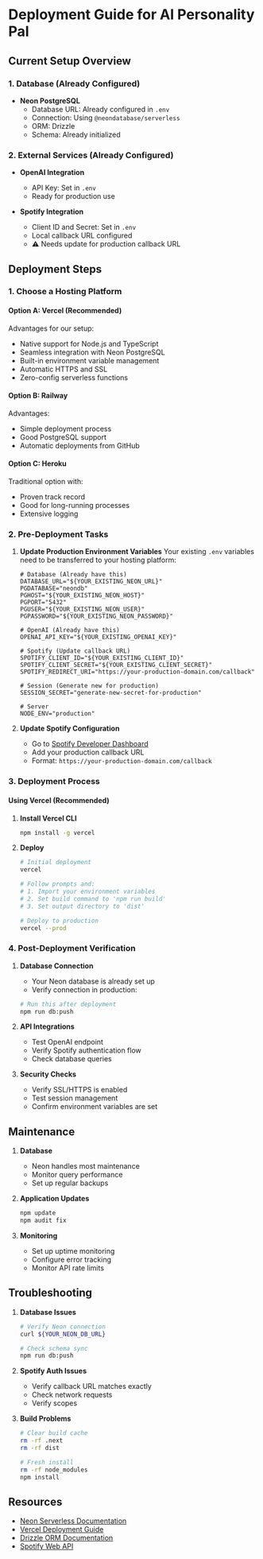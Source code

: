 # Deployment Guide for AI Personality Pal

## Current Setup Overview

### 1. Database (Already Configured)
- **Neon PostgreSQL**
  - Database URL: Already configured in `.env`
  - Connection: Using `@neondatabase/serverless`
  - ORM: Drizzle
  - Schema: Already initialized
  
### 2. External Services (Already Configured)
- **OpenAI Integration**
  - API Key: Set in `.env`
  - Ready for production use

- **Spotify Integration**
  - Client ID and Secret: Set in `.env`
  - Local callback URL configured
  - ⚠️ Needs update for production callback URL

## Deployment Steps

### 1. Choose a Hosting Platform

#### Option A: Vercel (Recommended)
Advantages for our setup:
- Native support for Node.js and TypeScript
- Seamless integration with Neon PostgreSQL
- Built-in environment variable management
- Automatic HTTPS and SSL
- Zero-config serverless functions

#### Option B: Railway
Advantages:
- Simple deployment process
- Good PostgreSQL support
- Automatic deployments from GitHub

#### Option C: Heroku
Traditional option with:
- Proven track record
- Good for long-running processes
- Extensive logging

### 2. Pre-Deployment Tasks

1. **Update Production Environment Variables**
   Your existing `.env` variables need to be transferred to your hosting platform:
   ```env
   # Database (Already have this)
   DATABASE_URL="${YOUR_EXISTING_NEON_URL}"
   PGDATABASE="neondb"
   PGHOST="${YOUR_EXISTING_NEON_HOST}"
   PGPORT="5432"
   PGUSER="${YOUR_EXISTING_NEON_USER}"
   PGPASSWORD="${YOUR_EXISTING_NEON_PASSWORD}"
   
   # OpenAI (Already have this)
   OPENAI_API_KEY="${YOUR_EXISTING_OPENAI_KEY}"
   
   # Spotify (Update callback URL)
   SPOTIFY_CLIENT_ID="${YOUR_EXISTING_CLIENT_ID}"
   SPOTIFY_CLIENT_SECRET="${YOUR_EXISTING_CLIENT_SECRET}"
   SPOTIFY_REDIRECT_URI="https://your-production-domain.com/callback"
   
   # Session (Generate new for production)
   SESSION_SECRET="generate-new-secret-for-production"
   
   # Server
   NODE_ENV="production"
   ```

2. **Update Spotify Configuration**
   - Go to [Spotify Developer Dashboard](https://developer.spotify.com/dashboard)
   - Add your production callback URL
   - Format: `https://your-production-domain.com/callback`

### 3. Deployment Process

#### Using Vercel (Recommended)

1. **Install Vercel CLI**
   ```bash
   npm install -g vercel
   ```

2. **Deploy**
   ```bash
   # Initial deployment
   vercel
   
   # Follow prompts and:
   # 1. Import your environment variables
   # 2. Set build command to 'npm run build'
   # 3. Set output directory to 'dist'
   
   # Deploy to production
   vercel --prod
   ```

### 4. Post-Deployment Verification

1. **Database Connection**
   - Your Neon database is already set up
   - Verify connection in production:
   ```bash
   # Run this after deployment
   npm run db:push
   ```

2. **API Integrations**
   - Test OpenAI endpoint
   - Verify Spotify authentication flow
   - Check database queries

3. **Security Checks**
   - Verify SSL/HTTPS is enabled
   - Test session management
   - Confirm environment variables are set

## Maintenance

1. **Database**
   - Neon handles most maintenance
   - Monitor query performance
   - Set up regular backups

2. **Application Updates**
   ```bash
   npm update
   npm audit fix
   ```

3. **Monitoring**
   - Set up uptime monitoring
   - Configure error tracking
   - Monitor API rate limits

## Troubleshooting

1. **Database Issues**
   ```bash
   # Verify Neon connection
   curl ${YOUR_NEON_DB_URL}
   
   # Check schema sync
   npm run db:push
   ```

2. **Spotify Auth Issues**
   - Verify callback URL matches exactly
   - Check network requests
   - Verify scopes

3. **Build Problems**
   ```bash
   # Clear build cache
   rm -rf .next
   rm -rf dist
   
   # Fresh install
   rm -rf node_modules
   npm install
   ```

## Resources

- [Neon Serverless Documentation](https://neon.tech/docs/serverless)
- [Vercel Deployment Guide](https://vercel.com/docs/deployments)
- [Drizzle ORM Documentation](https://orm.drizzle.team)
- [Spotify Web API](https://developer.spotify.com/documentation/web-api) 
